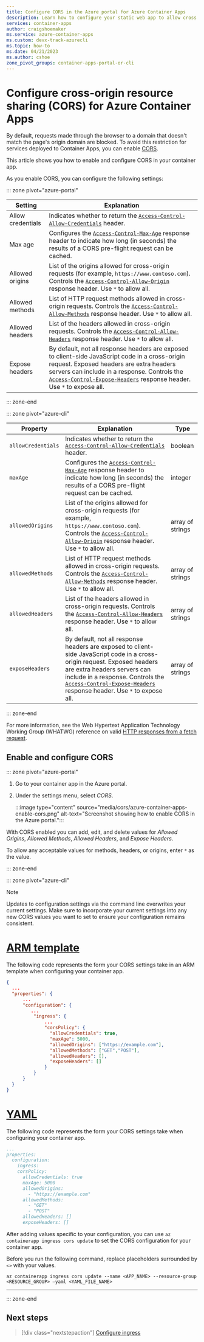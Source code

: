 ```yaml
---
title: Configure CORS in the Azure portal for Azure Container Apps
description: Learn how to configure your static web app to allow cross origin resource sharing (CORS) for Azure Container Apps
services: container-apps
author: craigshoemaker
ms.service: azure-container-apps
ms.custom: devx-track-azurecli
ms.topic: how-to
ms.date: 04/21/2023
ms.author: cshoe
zone_pivot_groups: container-apps-portal-or-cli
---
```


# Configure cross-origin resource sharing (CORS) for Azure Container Apps

By default, requests made through the browser to a domain that doesn't match the page's origin domain are blocked. To avoid this restriction for services deployed to Container Apps, you can enable [CORS](https://developer.mozilla.org/docs/Web/HTTP/CORS).

This article shows you how to enable and configure CORS in your container app.

As you enable CORS, you can configure the following settings:

::: zone pivot="azure-portal"

| Setting | Explanation |
|---|---|
| Allow credentials | Indicates whether to return the [`Access-Control-Allow-Credentials`](https://developer.mozilla.org/docs/Web/HTTP/Headers/Access-Control-Allow-Credentials) header. |
| Max age | Configures the [`Access-Control-Max-Age`](https://developer.mozilla.org/docs/Web/HTTP/Headers/Access-Control-Max-Age) response header to indicate how long (in seconds) the results of a CORS pre-flight request can be cached. |
| Allowed origins | List of the origins allowed for cross-origin requests (for example, `https://www.contoso.com`). Controls the [`Access-Control-Allow-Origin`](https://developer.mozilla.org/docs/Web/HTTP/Headers/Access-Control-Allow-Origin) response header. Use `*` to allow all. |
| Allowed methods | List of HTTP request methods allowed in cross-origin requests. Controls the [`Access-Control-Allow-Methods`](https://developer.mozilla.org/docs/Web/HTTP/Headers/Access-Control-Allow-Methods) response header. Use `*` to allow all. |
| Allowed headers | List of the headers allowed in cross-origin requests. Controls the [`Access-Control-Allow-Headers`](https://developer.mozilla.org/docs/Web/HTTP/Headers/Access-Control-Allow-Headers) response header. Use `*` to allow all. |
| Expose headers | By default, not all response headers are exposed to client-side JavaScript code in a cross-origin request. Exposed headers are extra headers servers can include in a response. Controls the [`Access-Control-Expose-Headers`](https://developer.mozilla.org/en-US/docs/Web/HTTP/Headers/Access-Control-Expose-Headers) response header. Use `*` to expose all. |

::: zone-end

::: zone pivot="azure-cli"

| Property | Explanation | Type |
|---|---|---|
| `allowCredentials` | Indicates whether to return the [`Access-Control-Allow-Credentials`](https://developer.mozilla.org/docs/Web/HTTP/Headers/Access-Control-Allow-Credentials) header. | boolean |
| `maxAge` | Configures the [`Access-Control-Max-Age`](https://developer.mozilla.org/docs/Web/HTTP/Headers/Access-Control-Max-Age) response header to indicate how long (in seconds) the results of a CORS pre-flight request can be cached. | integer |
| `allowedOrigins` | List of the origins allowed for cross-origin requests (for example, `https://www.contoso.com`). Controls the [`Access-Control-Allow-Origin`](https://developer.mozilla.org/docs/Web/HTTP/Headers/Access-Control-Allow-Origin) response header. Use `*` to allow all. | array of strings |
|  `allowedMethods` | List of HTTP request methods allowed in cross-origin requests. Controls the [`Access-Control-Allow-Methods`](https://developer.mozilla.org/docs/Web/HTTP/Headers/Access-Control-Allow-Methods) response header. Use `*` to allow all. | array of strings |
| `allowedHeaders` | List of the headers allowed in cross-origin requests. Controls the [`Access-Control-Allow-Headers`](https://developer.mozilla.org/docs/Web/HTTP/Headers/Access-Control-Allow-Headers) response header. Use `*` to allow all. | array of strings |
| `exposeHeaders` | By default, not all response headers are exposed to client-side JavaScript code in a cross-origin request. Exposed headers are extra headers servers can include in a response. Controls the [`Access-Control-Expose-Headers`](https://developer.mozilla.org/en-US/docs/Web/HTTP/Headers/Access-Control-Expose-Headers) response header. Use `*` to expose all. | array of strings |

::: zone-end

For more information, see the Web Hypertext Application Technology Working Group (WHATWG) reference on valid [HTTP responses from a fetch request](https://fetch.spec.whatwg.org/#http-responses).

## Enable and configure CORS

::: zone pivot="azure-portal"

1. Go to your container app in the Azure portal.

1. Under the settings menu, select *CORS*.

    :::image type="content" source="media/cors/azure-container-apps-enable-cors.png" alt-text="Screenshot showing how to enable CORS in the Azure portal.":::

With CORS enabled you can add, edit, and delete values for *Allowed Origins*, *Allowed Methods*, *Allowed Headers*, and *Expose Headers*.

To allow any acceptable values for methods, headers, or origins, enter `*` as the value.

::: zone-end

::: zone pivot="azure-cli"

> [!NOTE]
> Updates to configuration settings via the command line overwrites your current settings. Make sure to incorporate your current settings into any new CORS values you want to set to ensure your configuration remains consistent.

# [ARM template](#tab/arm)

The following code represents the form your CORS settings take  in an ARM template when configuring your container app.

```json
{ 
  ... 
  "properties": { 
      ... 
      "configuration": { 
         ... 
          "ingress": { 
              ... 
              "corsPolicy": { 
                "allowCredentials": true,
                "maxAge": 5000,
                "allowedOrigins": ["https://example.com"], 
                "allowedMethods": ["GET","POST"], 
                "allowedHeaders": [], 
                "exposeHeaders": []
              } 
          } 
      } 
  } 
}
```

# [YAML](#tab/yaml)

The following code represents the form your CORS settings take when configuring your container app.

```yaml
...
properties: 
  configuration: 
    ingress: 
    corsPolicy:
      allowCredentials: true
      maxAge: 5000
      allowedOrigins:
        - "https://example.com"
      allowedMethods:
        - "GET"
        - "POST"
      allowedHeaders: []
      exposeHeaders: []
```

After adding values specific to your configuration, you can use `az containerapp ingress cors update` to set the CORS configuration for your container app.

Before you run the following command, replace placeholders surrounded by `<>` with your values.

```azurecli
az containerapp ingress cors update --name <APP_NAME> --resource-group <RESOURCE_GROUP> –yaml <YAML_FILE_NAME>
```

---

::: zone-end

## Next steps

> [!div class="nextstepaction"]
> [Configure ingress](ingress.md)
